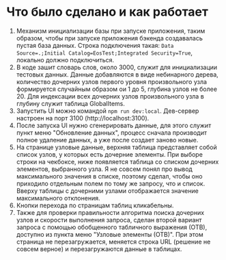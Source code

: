 # Что было сделано и как работает

1. Механизм инициализации базы при запуске приложения, таким образом, чтобы при запуске приложения бэкенда создавалась пустая база данных. Строка подключения такая: `Data Source=.;Initial Catalog=EosTest;Integrated Security=True`, локально должно подключиться.
2. В коде зашит словарь слов, около 3000, служит для инициализации тестовых данных. Данные добавляются в виде небинарного дерева, количество дочерних узлов первого уровня произвольного узла формируется случайным образом ои 1 до 5, глубина узлов не более 20. Для индексации всех дочерних узлов произвольного узла в глубину служит таблица GlobalItems.
3. Запустить UI можно командой `npm run dev:local`. Дев-сервер настроен на порт 3100 (http://localhost:3100).
4. После запуска UI нужно сгенерировать данные, для этого служит пункт меню "Обновление данных", процесс сначала производит полное удаление данных, а уже после создает заново новые.
5. На странице узловые данные, верхняя таблица представляет собой список узлов, у которых есть дочерние элементы. При выборе строки на чекбоксе, ниже появляется таблица со списком дочерних элементов, выбранного узла. Я не совсем понял про вывод максимального значения в списке, поэтому сделал, чтобы оно приходило отдельным полем по тому же запросу, что и список. Вверху таблицы с дочерними узлами отображается значение максимального отклонения. 
6. Кнопки перехода по страницам таблиц кликабельны.
7. Также для проверки правильности алгоритма поиска дочерних узлов и скорости выполнения запроса, сделан второй вариант запроса с помощью обобщенного табличного выражения (ОТВ), доступно из пункта меню "Узловые элементы (ОТВ)". При этом страница не перезагружается, меняется строка URL (решение не совсем верное) и перезагружаются данные в таблицах.